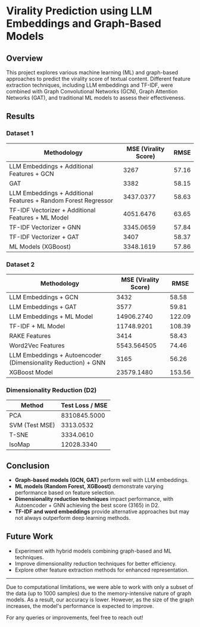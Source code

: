 # Virality Prediction using LLM Embeddings and Graph-Based Models

## Overview
This project explores various machine learning (ML) and graph-based approaches to predict the virality score of textual content. Different feature extraction techniques, including LLM embeddings and TF-IDF, were combined with Graph Convolutional Networks (GCN), Graph Attention Networks (GAT), and traditional ML models to assess their effectiveness.

## Results

### Dataset 1
| Methodology | MSE (Virality Score) | RMSE |
|------------|---------------|------|
| LLM Embeddings + Additional Features + GCN | 3267 | 57.16 |
| GAT | 3382 | 58.15 |
| LLM Embeddings + Additional Features + Random Forest Regressor | 3437.0377 | 58.63 |
| TF-IDF Vectorizer + Additional Features + ML Model | 4051.6476 | 63.65 |
| TF-IDF Vectorizer + GNN | 3345.0659 | 57.84 |
| TF-IDF Vectorizer + GAT | 3407 | 58.37 |
| ML Models (XGBoost) | 3348.1619 | 57.86 |

### Dataset 2
| Methodology | MSE (Virality Score) | RMSE |
|------------|---------------|------|
| LLM Embeddings + GCN | 3432 | 58.58 |
| LLM Embeddings + GAT | 3577 | 59.81 |
| LLM Embeddings + ML Model | 14906.2740 | 122.09 |
| TF-IDF + ML Model | 11748.9201 | 108.39 |
| RAKE Features | 3414 | 58.43 |
| Word2Vec Features | 5543.564505 | 74.46 |
| LLM Embeddings + Autoencoder (Dimensionality Reduction) + GNN | 3165 | 56.26 |
| XGBoost Model | 23579.1480 | 153.56 |

### Dimensionality Reduction (D2)
| Method | Test Loss / MSE |
|--------|---------------|
| PCA | 8310845.5000 |
| SVM (Test MSE) | 3313.0532 |
| T-SNE | 3334.0610 |
| IsoMap | 12028.3340 |

## Conclusion
- **Graph-based models (GCN, GAT)** perform well with LLM embeddings.
- **ML models (Random Forest, XGBoost)** demonstrate varying performance based on feature selection.
- **Dimensionality reduction techniques** impact performance, with Autoencoder + GNN achieving the best score (3165) in D2.
- **TF-IDF and word embeddings** provide alternative approaches but may not always outperform deep learning methods.

## Future Work
- Experiment with hybrid models combining graph-based and ML techniques.
- Improve dimensionality reduction techniques for better efficiency.
- Explore other feature extraction methods for enhanced representation.

---
Due to computational limitations, we were able to work with only a subset of the data (up to 1000 samples) due to the memory-intensive nature of graph models. As a result, our accuracy is lower. However, as the size of the graph increases, the model's performance is expected to improve.

For any queries or improvements, feel free to reach out!

